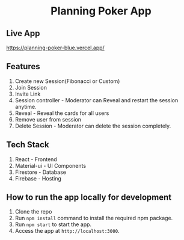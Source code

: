 
<h1 align="center">Planning Poker App</h1>

## Live App

https://planning-poker-blue.vercel.app/

## Features

1. Create new Session(Fibonacci or Custom)
2. Join Session
3. Invite Link
4. Session controller - Moderator can Reveal and restart the session anytime.
5. Reveal - Reveal the cards for all users
7. Remove user from session
8. Delete Session - Moderator can delete the session completely.

## Tech Stack

1. React - Frontend
2. Material-ui - UI Components
3. Firestore - Database
4. Firebase - Hosting

## How to run the app locally for development

1. Clone the repo
2. Run `npm install` command to install the required npm package.
3. Run `npm start` to start the app.
4. Access the app at `http://localhost:3000`.
